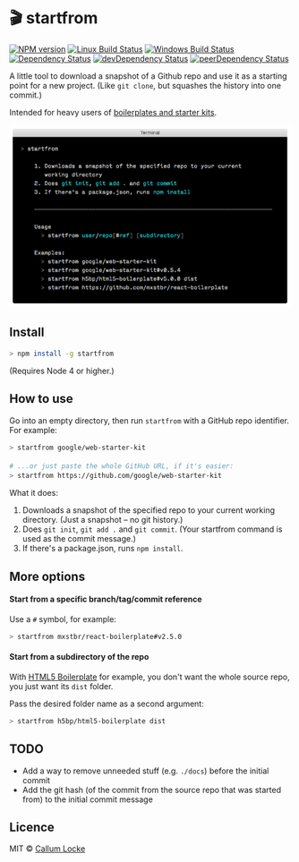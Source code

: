 # 🎬 startfrom

[![NPM version][npm-image]][npm-url] [![Linux Build Status][travis-image]][travis-url] [![Windows Build Status][appveyor-image]][appveyor-url] [![Dependency Status][depstat-image]][depstat-url] [![devDependency Status][devdepstat-image]][devdepstat-url] [![peerDependency Status][peerdepstat-image]][peerdepstat-url]

A little tool to download a snapshot of a Github repo and use it as a starting point for a new project. (Like `git clone`, but squashes the history into one commit.)

Intended for heavy users of [boilerplates and starter kits].

![screenshot]

## Install

```sh
> npm install -g startfrom
```

(Requires Node 4 or higher.)

## How to use

Go into an empty directory, then run `startfrom` with a GitHub repo identifier.  For example:

```sh
> startfrom google/web-starter-kit

# ...or just paste the whole GitHub URL, if it's easier:
> startfrom https://github.com/google/web-starter-kit
```

What it does:

1. Downloads a snapshot of the specified repo to your current working directory. (Just a snapshot – no git history.)
2. Does `git init`, `git add .` and `git commit`. (Your startfrom command is used as the commit message.)
3. If there's a package.json, runs `npm install`.

## More options

#### Start from a specific branch/tag/commit reference

Use a `#` symbol, for example:

```sh
> startfrom mxstbr/react-boilerplate#v2.5.0
```

#### Start from a subdirectory of the repo

With [HTML5 Boilerplate](https://github.com/h5bp/html5-boilerplate) for example, you don't want the whole source repo, you just want its `dist` folder.

Pass the desired folder name as a second argument:

```sh
> startfrom h5bp/html5-boilerplate dist
```

## TODO

- Add a way to remove unneeded stuff (e.g. `./docs`) before the initial commit
- Add the git hash (of the commit from the source repo that was started from) to the initial commit message

## Licence

MIT © [Callum Locke](https://twitter.com/callumlocke)

[boilerplates and starter kits]: https://github.com/melvin0008/awesome-projects-boilerplates
[screenshot]: screenshot.png
[HTML5 Boilerplate]: https://github.com/h5bp/html5-boilerplate
[Web Starter Kit]: https://github.com/google/web-starter-kit

<!-- badge URLs -->
[npm-url]: https://npmjs.org/package/startfrom
[npm-image]: https://img.shields.io/npm/v/startfrom.svg?style=flat-square

[travis-url]: https://travis-ci.org/callumlocke/startfrom
[travis-image]: https://img.shields.io/travis/callumlocke/startfrom.svg?style=flat-square&label=Linux

[appveyor-url]: https://ci.appveyor.com/project/callumlocke/startfrom
[appveyor-image]: https://img.shields.io/appveyor/ci/callumlocke/startfrom/master.svg?style=flat-square&label=Windows

[depstat-url]: https://david-dm.org/callumlocke/startfrom
[depstat-image]: https://img.shields.io/david/callumlocke/startfrom.svg?style=flat-square

[devdepstat-url]: https://david-dm.org/callumlocke/startfrom#info=devDependencies
[devdepstat-image]: https://img.shields.io/david/dev/callumlocke/startfrom.svg?style=flat-square&label=devDeps

[peerdepstat-url]: https://david-dm.org/callumlocke/startfrom#info=peerDependencies
[peerdepstat-image]: https://img.shields.io/david/peer/callumlocke/startfrom.svg?style=flat-square&label=peerDeps
